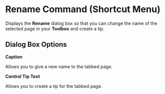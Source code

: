 
# Rename Command (Shortcut Menu)

Displays the  **Rename** dialog box so that you can change the name of the selected page in your **Toolbox** and create a tip.


## Dialog Box Options

 **Caption**

Allows you to give a new name to the tabbed page.

 **Control Tip Text**

Allows you to create a tip for the tabbed page.

